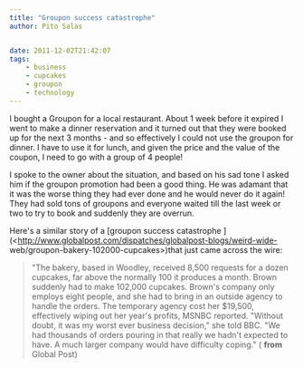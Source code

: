 ```yaml
---
title: "Groupon success catastrophe"
author: Pito Salas


date: 2011-12-02T21:42:07
tags:
    - business
    - cupcakes
    - groupon
    - technology
---
```




I bought a Groupon for a local restaurant. About 1 week before it expired I
went to make a dinner reservation and it turned out that they were booked up
for the next 3 months - and so effectively I could not use the groupon for
dinner. I have to use it for lunch, and given the price and the value of the
coupon, I need to go with a group of 4 people!

I spoke to the owner about the situation, and based on his sad tone I asked
him if the groupon promotion had been a good thing. He was adamant that it was
the worse thing they had ever done and he would never do it again! They had
sold tons of groupons and everyone waited till the last week or two to try to
book and suddenly they are overrun.

Here's a similar story of a [groupon success catastrophe
](<http://www.globalpost.com/dispatches/globalpost-blogs/weird-wide-
web/groupon-bakery-102000-cupcakes>)that just came across the wire:

> "The bakery, based in Woodley, received 8,500 requests for a dozen cupcakes,
> far above the normally 100 it produces a month. Brown suddenly had to make
> 102,000 cupcakes. Brown's company only employs eight people, and she had to
> bring in an outside agency to handle the orders. The temporary agency cost
> her $19,500, effectively wiping out her year's profits, MSNBC reported.
> "Without doubt, it was my worst ever business decision," she told BBC. "We
> had thousands of orders pouring in that really we hadn't expected to have. A
> much larger company would have difficulty coping." ( **from** Global Post)


